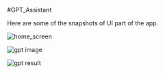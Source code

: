 #GPT_Assistant

Here are some of the snapshots of UI part of the app.

![home_screen](https://github.com/priteshkadam794/GPT_Assistant/assets/131458288/60061b82-9653-4a93-a36d-a410578d4cfa)

![gpt image](https://github.com/priteshkadam794/GPT_Assistant/assets/131458288/68ef95a6-2a70-4832-9468-f6026987c8d7)

![gpt result](https://github.com/priteshkadam794/GPT_Assistant/assets/131458288/7473c3f3-97de-45e0-9081-c02c98742e0c)
